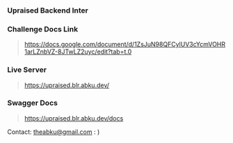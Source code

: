 ### Upraised Backend Inter

### Challenge Docs Link
> https://docs.google.com/document/d/1ZsJuN98QFCylUV3cYcmVOHR1arLZnbVZ-8JTwLZ2uyc/edit?tab=t.0

### Live Server 
> https://upraised.blr.abku.dev/

### Swagger Docs
> https://upraised.blr.abku.dev/docs

Contact: theabku@gmail.com : )

